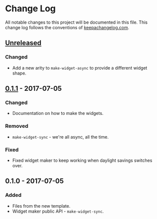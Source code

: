 # Change Log
All notable changes to this project will be documented in this file. This change log follows the conventions of [keepachangelog.com](http://keepachangelog.com/).

## [Unreleased]
### Changed
- Add a new arity to `make-widget-async` to provide a different widget shape.

## [0.1.1] - 2017-07-05
### Changed
- Documentation on how to make the widgets.

### Removed
- `make-widget-sync` - we're all async, all the time.

### Fixed
- Fixed widget maker to keep working when daylight savings switches over.

## 0.1.0 - 2017-07-05
### Added
- Files from the new template.
- Widget maker public API - `make-widget-sync`.

[Unreleased]: https://github.com/your-name/jepsen.bk/compare/0.1.1...HEAD
[0.1.1]: https://github.com/your-name/jepsen.bk/compare/0.1.0...0.1.1
